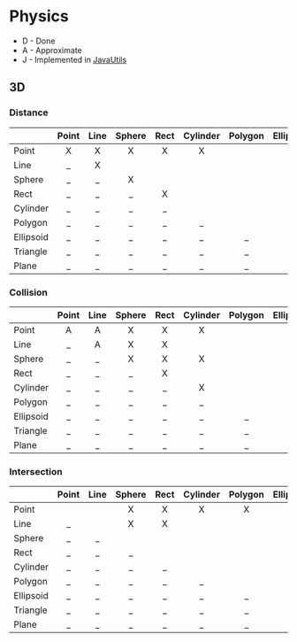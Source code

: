# Physics

- D - Done
- A - Approximate
- J - Implemented in [JavaUtils](https://github.com/G43riko/JavaUtils/blob/master/GLib2/src/main/java/org/physics/physics.md)

## 3D

### Distance

|           | Point  | Line   | Sphere | Rect   | Cylinder | Polygon | Ellipsoid | Triangle | Plane |
| :-------- | :----: | :----: | :----: | :----: | :------: | :-----: | :-------: | :------: | :---: |
| Point     |X       |X       |X       |X       |X         |         |           |          |       |
| Line      |_       |X       |        |        |          |         |           |          |       |
| Sphere    |_       |_       |X       |        |          |         |           |          |       |
| Rect      |_       |_       |_       |X       |          |         |           |          |       |
| Cylinder  |_       |_       |_       |_       |          |         |           |          |       |
| Polygon   |_       |_       |_       |_       |_         |         |           |          |       |
| Ellipsoid |_       |_       |_       |_       |_         |_        |           |          |       |
| Triangle  |_       |_       |_       |_       |_         |_        |_          |          |       |
| Plane     |_       |_       |_       |_       |_         |_        |_          |_         |       |

### Collision

|           | Point  | Line   | Sphere | Rect   | Cylinder | Polygon | Ellipsoid | Triangle | Plane |
| :-------- | :----: | :----: | :----: | :----: | :------: | :-----: | :-------: | :------: | :---: |
| Point     |A       |A       |X       |X       |X         |         | X         |          |       |
| Line      |_       |A       |X       |X       |          |         | X         |          |       |
| Sphere    |_       |_       |X       |X       |X         |         |           |          |       |
| Rect      |_       |_       |_       |X       |          |         |           |          |       |
| Cylinder  |_       |_       |_       |_       |X         |         |J          |          |       |
| Polygon   |_       |_       |_       |_       |_         |         |           |          |       |
| Ellipsoid |_       |_       |_       |_       |_         |_        |J          |          |       |
| Triangle  |_       |_       |_       |_       |_         |_        |_          |          |       |
| Plane     |_       |_       |_       |_       |_         |_        |_          |_         |       |

### Intersection

|           | Point  | Line   | Sphere | Rect   | Cylinder | Polygon | Ellipsoid | Triangle | Plane |
| :-------- | :----: | :----: | :----: | :----: | :------: | :-----: | :-------: | :------: | :---: |
| Point     |        |        | X      | X      | X        | X       |           |          |       |
| Line      |_       |        | X      | X      |          |         |           |          |       |
| Sphere    |_       |_       |        |        |          |         |           |          |       |
| Rect      |_       |_       |_       |        |          |         |           |          |       |
| Cylinder  |_       |_       |_       |_       |          |         |           |          |       |
| Polygon   |_       |_       |_       |_       |_         |         |           |          |       |
| Ellipsoid |_       |_       |_       |_       |_         |_        |           |          |       |
| Triangle  |_       |_       |_       |_       |_         |_        |_          |          |       |
| Plane     |_       |_       |_       |_       |_         |_        |_          |_         |       |